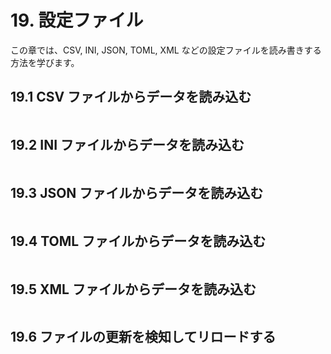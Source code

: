 
# 19. 設定ファイル

この章では、CSV, INI, JSON, TOML, XML などの設定ファイルを読み書きする方法を学びます。

## 19.1 CSV ファイルからデータを読み込む

```C++

```


## 19.2 INI ファイルからデータを読み込む

```C++

```


## 19.3 JSON ファイルからデータを読み込む

```C++

```


## 19.4 TOML ファイルからデータを読み込む

```C++

```


## 19.5 XML ファイルからデータを読み込む

```C++

```


## 19.6 ファイルの更新を検知してリロードする

```C++

```

